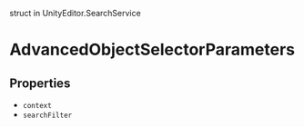struct in UnityEditor.SearchService
# AdvancedObjectSelectorParameters

## Properties
- `context`
- `searchFilter`
